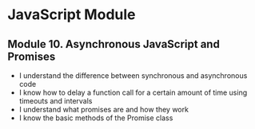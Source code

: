  <h1>JavaScript Module</h1>

 <h2>Module 10. Asynchronous JavaScript and Promises</h2>
 
<ul>
    <li>I understand the difference between synchronous and asynchronous code</li>
    <li>I know how to delay a function call for a certain amount of time using timeouts and intervals</li>
    <li>I understand what promises are and how they work</li>
    <li>I know the basic methods of the Promise class</li>
</ul>
